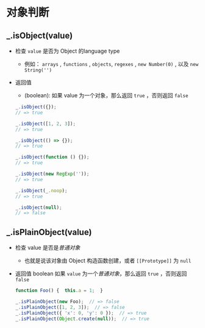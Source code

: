 # 对象判断

## _.isObject(value)

+ 检查 `value` 是否为 Object 的language type

  + 例如： `arrays` , `functions` , `objects`, `regexes` , `new Number(0)` , 以及 `new String('')`

+ 返回值

  + (boolean): 如果 value 为一个对象，那么返回 `true` ，否则返回 `false`

  ```js
  _.isObject({});
  // => true

  _.isObject([1, 2, 3]);
  // => true

  _.isObject(() => {});
  // => true

  _.isObject(function () {});
  // => true

  _.isObject(new RegExp(''));
  // => true

  _.isObject(_.noop);
  // => true

  _.isObject(null);
  // => false
  ```

## _.isPlainObject(value)

+ 检查 value 是否是*普通对象*

  + 也就是说该对象由 Object 构造函数创建，或者 `[[Prototype]]` 为 `null`

+ 返回值 boolean 如果 `value` 为一个*普通对象*，那么返回 `true` ，否则返回 `false`

  ```js
  function Foo() {  this.a = 1;  }

  _.isPlainObject(new Foo);  // => false
  _.isPlainObject([1, 2, 3]);  // => false
  _.isPlainObject({ 'x': 0, 'y': 0 });  // => true
  _.isPlainObject(Object.create(null));  // => true
  ```
